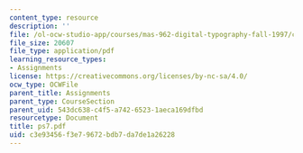 ```yaml
---
content_type: resource
description: ''
file: /ol-ocw-studio-app/courses/mas-962-digital-typography-fall-1997/c3e93456f3e79672bdb7da7de1a26228_ps7.pdf
file_size: 20607
file_type: application/pdf
learning_resource_types:
- Assignments
license: https://creativecommons.org/licenses/by-nc-sa/4.0/
ocw_type: OCWFile
parent_title: Assignments
parent_type: CourseSection
parent_uid: 543dc638-c4f5-a742-6523-1aeca169dfbd
resourcetype: Document
title: ps7.pdf
uid: c3e93456-f3e7-9672-bdb7-da7de1a26228
---
```

